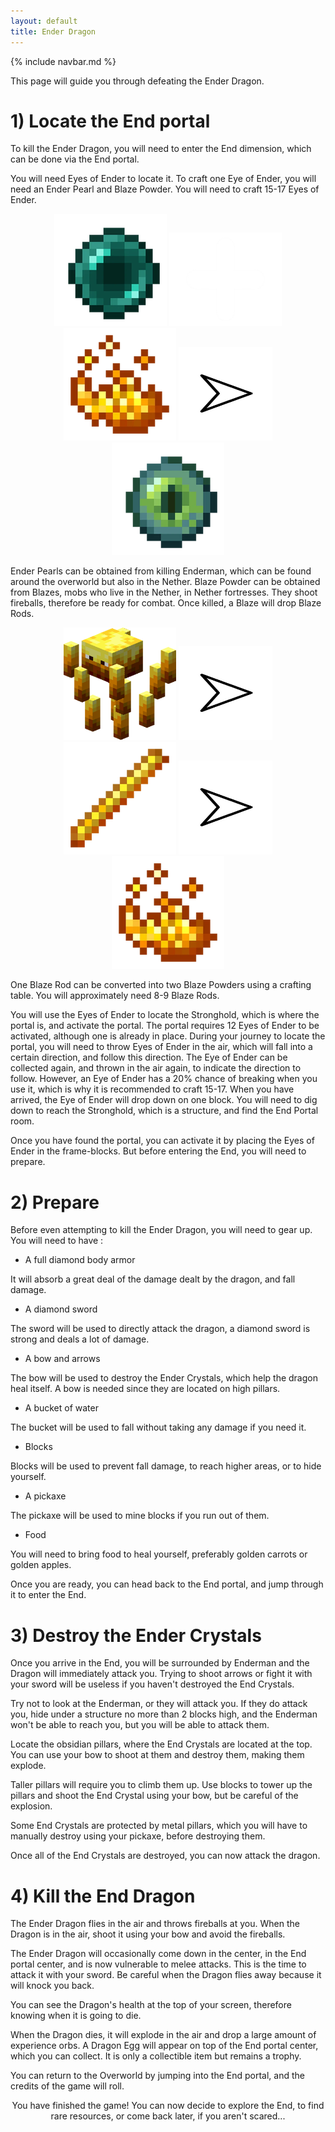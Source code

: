 ```yaml
---
layout: default
title: Ender Dragon
---
```

{% include navbar.md %}

This page will guide you through defeating the Ender Dragon.

# 1) Locate the End portal
To kill the Ender Dragon, you will need to enter the End dimension, which can be done via the End portal.

You will need Eyes of Ender to locate it. To craft one Eye of Ender, you will need an Ender Pearl and Blaze Powder. You will need to craft 15-17 Eyes of Ender.

<p align="center">
  <img src="./img/ender-dragon/ender-pearl.png" width="180" height="180">
  <img src="./img/plus.png" width="180" height="150">
  <img src="./img/ender-dragon/blaze-powder.png" width="180" height="180">
  <img src="./img/arrow.png" width="150" height="150">
  <img src="./img/ender-dragon/eye-of-ender.png" width="180" height="180">
</p>

Ender Pearls can be obtained from killing Enderman, which can be found around the overworld but also in the Nether.
Blaze Powder can be obtained from Blazes, mobs who live in the Nether, in Nether fortresses. They shoot fireballs, therefore be ready for combat. Once killed, a Blaze will drop Blaze Rods.

<p align="center">
  <img src="./img/ender-dragon/blaze.png" width="180" height="180">
  <img src="./img/arrow.png" width="150" height="150">
  <img src="./img/ender-dragon/blaze-rod.png" width="180" height="180">
  <img src="./img/arrow.png" width="150" height="150">
  <img src="./img/ender-dragon/blaze-powder.png" width="180" height="180">
</p>

One Blaze Rod can be converted into two Blaze Powders using a crafting table. You will approximately need 8-9 Blaze Rods.

You will use the Eyes of Ender to locate the Stronghold, which is where the portal is, and activate the portal. The portal requires 12 Eyes of Ender to be activated, although one is already in place. During your journey to locate the portal, you will need to throw Eyes of Ender in the air, which will fall into a certain direction, and follow this direction. The Eye of Ender can be collected again, and thrown in the air again, to indicate the direction to follow. However, an Eye of Ender has a 20% chance of breaking when you use it, which is why it is recommended to craft 15-17.
When you have arrived, the Eye of Ender will drop down on one block. You will need to dig down to reach the Stronghold, which is a structure, and find the End Portal room.

Once you have found the portal, you can activate it by placing the Eyes of Ender in the frame-blocks. But before entering the End, you will need to prepare.

# 2) Prepare
Before even attempting to kill the Ender Dragon, you will need to gear up. You will need to have :
- A full diamond body armor

It will absorb a great deal of the damage dealt by the dragon, and fall damage.
  
- A diamond sword

The sword will be used to directly attack the dragon, a diamond sword is strong and deals a lot of damage.
  
- A bow and arrows

The bow will be used to destroy the Ender Crystals, which help the dragon heal itself. A bow is needed since they are located on high pillars.
  
- A bucket of water

The bucket will be used to fall without taking any damage if you need it.

- Blocks

Blocks will be used to prevent fall damage, to reach higher areas, or to hide yourself.

- A pickaxe

The pickaxe will be used to mine blocks if you run out of them.
  
- Food

You will need to bring food to heal yourself, preferably golden carrots or golden apples.

Once you are ready, you can head back to the End portal, and jump through it to enter the End.

# 3) Destroy the Ender Crystals
Once you arrive in the End, you will be surrounded by Enderman and the Dragon will immediately attack you. Trying to shoot arrows or fight it with your sword will be useless if you haven't destroyed the End Crystals.

Try not to look at the Enderman, or they will attack you. If they do attack you, hide under a structure no more than 2 blocks high, and the Enderman won't be able to reach you, but you will be able to attack them.

Locate the obsidian pillars, where the End Crystals are located at the top. You can use your bow to shoot at them and destroy them, making them explode.

Taller pillars will require you to climb them up. Use blocks to tower up the pillars and shoot the End Crystal using your bow, but be careful of the explosion.

Some End Crystals are protected by metal pillars, which you will have to manually destroy using your pickaxe, before destroying them.

Once all of the End Crystals are destroyed, you can now attack the dragon.

# 4) Kill the End Dragon
The Ender Dragon flies in the air and throws fireballs at you. When the Dragon is in the air, shoot it using your bow and avoid the fireballs.

The Ender Dragon will occasionally come down in the center, in the End portal center, and is now vulnerable to melee attacks. This is the time to attack it with your sword. Be careful when the Dragon flies away because it will knock you back.

You can see the Dragon's health at the top of your screen, therefore knowing when it is going to die.

When the Dragon dies, it will explode in the air and drop a large amount of experience orbs. A Dragon Egg will appear on top of the End portal center, which you can collect. It is only a collectible item but remains a trophy.

You can return to the Overworld by jumping into the End portal, and the credits of the game will roll.

<p align="center">
You have finished the game! You can now decide to explore the End, to find rare resources, or come back later, if you aren't scared...
</p>
